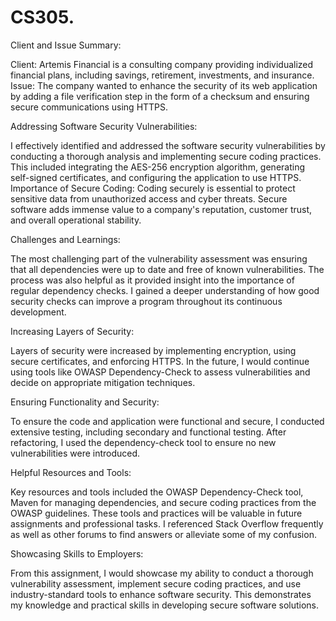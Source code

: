 # CS305.

Client and Issue Summary:

Client: Artemis Financial is a consulting company providing individualized financial plans, including savings, retirement, investments, and insurance.
Issue: The company wanted to enhance the security of its web application by adding a file verification step in the form of a checksum and ensuring secure communications using HTTPS.

Addressing Software Security Vulnerabilities:

I effectively identified and addressed the software security vulnerabilities by conducting a thorough analysis and implementing secure coding practices. This included integrating the AES-256 encryption algorithm, generating self-signed certificates, and configuring the application to use HTTPS.
Importance of Secure Coding: Coding securely is essential to protect sensitive data from unauthorized access and cyber threats. Secure software adds immense value to a company's reputation, customer trust, and overall operational stability.

Challenges and Learnings:

The most challenging part of the vulnerability assessment was ensuring that all dependencies were up to date and free of known vulnerabilities. The process was also helpful as it provided insight into the importance of regular dependency checks. I gained a deeper understanding of how good security checks can improve a program throughout its continuous development. 

Increasing Layers of Security:

Layers of security were increased by implementing encryption, using secure certificates, and enforcing HTTPS. In the future, I would continue using tools like OWASP Dependency-Check to assess vulnerabilities and decide on appropriate mitigation techniques.

Ensuring Functionality and Security:

To ensure the code and application were functional and secure, I conducted extensive testing, including secondary and functional testing. After refactoring, I used the dependency-check tool to ensure no new vulnerabilities were introduced.

Helpful Resources and Tools:

Key resources and tools included the OWASP Dependency-Check tool, Maven for managing dependencies, and secure coding practices from the OWASP guidelines. These tools and practices will be valuable in future assignments and professional tasks. I referenced Stack Overflow frequently as well as other forums to find answers or alleviate some of my confusion. 

Showcasing Skills to Employers:

From this assignment, I would showcase my ability to conduct a thorough vulnerability assessment, implement secure coding practices, and use industry-standard tools to enhance software security. This demonstrates my knowledge and practical skills in developing secure software solutions.
